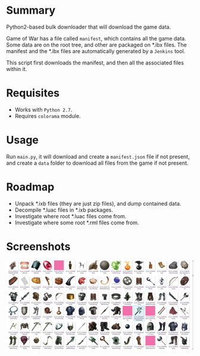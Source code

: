 # Summary
Python2-based bulk downloader that will download the game data.

Game of War has a file called `manifest`, which contains all the game data. Some data are on the root tree, and other are packaged on *.ibx files. The manifest and the *.ibx files are automatically generated by a `Jenkins` tool.

This script first downloads the manifest, and then all the associated files within it.

# Requisites
- Works with `Python 2.7`.
- Requires `colorama` module.

# Usage
Run `main.py`, it will download and create a `manifest.json` file if not present, and create a `data` folder to download all files from the game if not present.

# Roadmap
- Unpack *.ixb files (they are just zip files), and dump contained data.
- Decompile *.luac files in *.ixb packages.
- Investigate where root *.luac files come from.
- Investigate where some root *.rml files come from.

# Screenshots
![Items](https://raw.githubusercontent.com/GameOfWarVault/DataDownloader/master/doc/items_01.png)